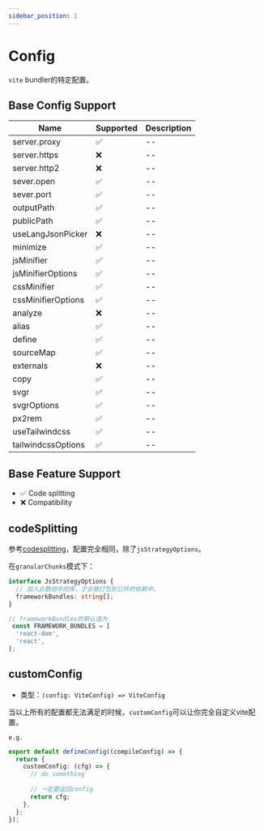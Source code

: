 ```yaml
---
sidebar_position: 1
---
```


# Config

`vite` bundler的特定配置。

## Base Config Support

| Name | Supported | Description |
|--------------------|-----------|-------------|
| server.proxy | ✅ | -- |
| server.https | ❌ | -- |
| server.http2 | ❌ | -- |
| sever.open | ✅ | -- |
| sever.port | ✅ | -- |
| outputPath | ✅ | -- |
| publicPath | ✅ | -- |
| useLangJsonPicker | ❌ | -- |
| minimize | ✅ | -- |
| jsMinifier | ✅ | -- |
| jsMinifierOptions | ✅ | -- |
| cssMinifier | ✅ | -- |
| cssMinifierOptions | ✅ | -- |
| analyze | ❌ | -- |
| alias | ✅ | -- |
| define | ✅ | -- |
| sourceMap | ✅ | -- |
| externals | ❌ | -- |
| copy | ✅ | -- |
| svgr | ✅ | -- |
| svgrOptions | ✅ | -- |
| px2rem | ✅ | -- |
| useTailwindcss | ✅ | -- |
| tailwindcssOptions | ✅ | -- |

## Base Feature Support

- ✅ Code splitting
- ❌ Compatibility

## codeSplitting

参考[codesplitting](https://umijs.org/docs/docs/3.0/api/config#codesplitting)，配置完全相同，除了`jsStrategyOptions`。

在`granularChunks`模式下：

```ts
interface JsStrategyOptions {
  // 加入此数组中的库，才会被打包到公共的依赖中。
  frameworkBundles: string[];
}

// frameworkBundles的默认值为
 const FRAMEWORK_BUNDLES = [
  'react-dom',
  'react',
];
```

## customConfig

- 类型：`(config: ViteConfig) => ViteConfig`

当以上所有的配置都无法满足的时候，`customConfig`可以让你完全自定义vite配置。

`e.g.`

```ts
export default defineConfig((compileConfig) => {
  return {
    customConfig: (cfg) => {
      // do something
      
      // 一定要返回config
      return cfg;
    },
  };
});
```
